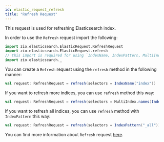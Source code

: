 ```yaml
---
id: elastic_request_refresh
title: "Refresh Request"
---
```


This request is used for refreshing Elasticsearch index.

In order to use the `Refresh` request import the following:
```scala
import zio.elasticsearch.ElasticRequest.RefreshRequest
import zio.elasticsearch.ElasticRequest.refresh
// this import is required for using `IndexName, IndexPattern, MultiIndex`
import zio.elasticsearch._
```

You can create a `Refresh` request using the `refresh` method in the following manner:
```scala
val request: RefreshRequest = refresh(selectors = IndexName("index"))
```

If you want to refresh more indices, you can use `refresh` method this way:
```scala
val request: RefreshRequest = refresh(selectors = MultiIndex.names(IndexName("index1"), IndexName("index2")))
```

If you want to refresh all indices, you can use `refresh` method with `IndexPattern` this way:
```scala
val request: RefreshRequest = refresh(selectors = IndexPattern("_all"))
```

You can find more information about `Refresh` request [here](https://www.elastic.co/guide/en/elasticsearch/reference/7.17/indices-refresh.html).

